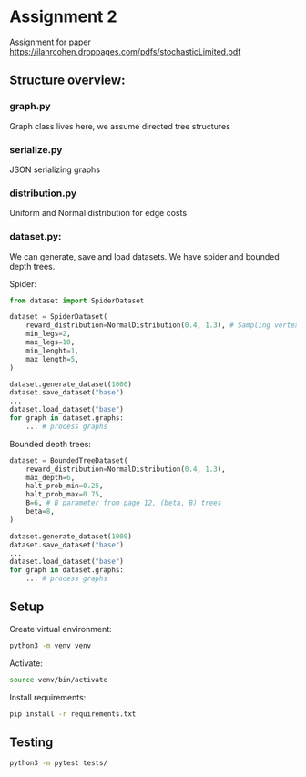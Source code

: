 # Assignment 2

Assignment for paper https://ilanrcohen.droppages.com/pdfs/stochasticLimited.pdf

## Structure overview:

### graph.py
Graph class lives here, we assume directed tree structures

### serialize.py
JSON serializing graphs

### distribution.py
Uniform and Normal distribution for edge costs

### dataset.py:
We can generate, save and load datasets.
We have spider and bounded depth trees.

Spider:
```python
from dataset import SpiderDataset

dataset = SpiderDataset(
    reward_distribution=NormalDistribution(0.4, 1.3), # Sampling vertex rewards from this
    min_legs=2,
    max_legs=10,
    min_lenght=1,
    max_length=5,
)

dataset.generate_dataset(1000)
dataset.save_dataset("base")
...
dataset.load_dataset("base")
for graph in dataset.graphs:
    ... # process graphs
```

Bounded depth trees:
```python
dataset = BoundedTreeDataset(
    reward_distribution=NormalDistribution(0.4, 1.3),
    max_depth=6,
    halt_prob_min=0.25,
    halt_prob_max=0.75,
    B=6, # B parameter from page 12, (beta, B) trees
    beta=8,
)

dataset.generate_dataset(1000)
dataset.save_dataset("base")
...
dataset.load_dataset("base")
for graph in dataset.graphs:
    ... # process graphs
```

## Setup

Create virtual environment:
```bash
python3 -m venv venv
```

Activate:
```bash
source venv/bin/activate
```

Install requirements:
```bash
pip install -r requirements.txt
```

## Testing

```bash
python3 -m pytest tests/
```